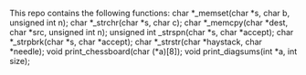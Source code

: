 This repo contains the following functions:
char *_memset(char *s, char b, unsigned int n);
char *_strchr(char *s, char c);
char *_memcpy(char *dest, char *src, unsigned int n);
unsigned int _strspn(char *s, char *accept);
char *_strpbrk(char *s, char *accept);
char *_strstr(char *haystack, char *needle);
void print_chessboard(char (*a)[8]);
void print_diagsums(int *a, int size);

